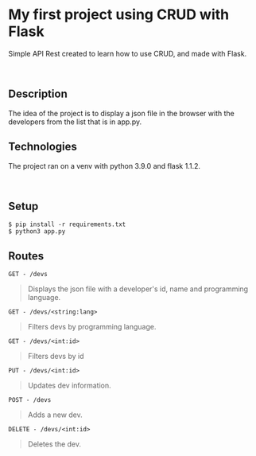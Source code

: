# My first project using CRUD with Flask
Simple API Rest created to learn how to use CRUD, and made with Flask.

&nbsp;


## Description
The idea of ​​the project is to display a json file in the browser with the developers from the list that is in app.py.
## Technologies
The project ran on a venv with python 3.9.0 and flask 1.1.2.

&nbsp;

## Setup
```
$ pip install -r requirements.txt
$ python3 app.py
```

## Routes

`GET - /devs`

>Displays the json file with a developer's id, name and programming language.


`GET - /devs/<string:lang>`
> Filters devs by programming language.

`GET - /devs/<int:id>`
> Filters devs by id

`PUT - /devs/<int:id>`
> Updates dev information.

`POST - /devs`
> Adds a new dev.

`DELETE - /devs/<int:id>`
> Deletes the dev.